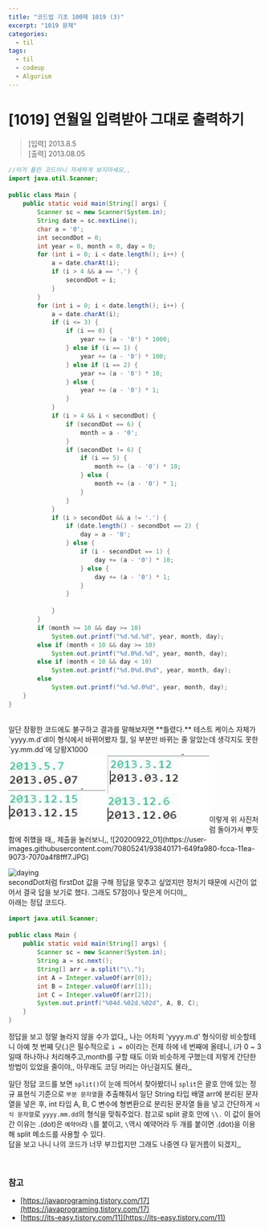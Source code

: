 ```yaml
---
title: "코드업 기초 100제 1019 (3)"
excerpt: "1019 문제"
categories: 
  - til
tags: 
  - til
  - codeup
  - Algorism
---
```

# [1019] 연월일 입력받아 그대로 출력하기
> [입력] 2013.8.5<br/>
  [출력] 2013.08.05

``` java
//이거 틀린 코드이니 자세하게 보지마세요,,
import java.util.Scanner;

public class Main {
    public static void main(String[] args) {
        Scanner sc = new Scanner(System.in);
		String date = sc.nextLine();
		char a = '0';
		int secondDot = 0;
		int year = 0, month = 0, day = 0;
		for (int i = 0; i < date.length(); i++) {
			a = date.charAt(i);
			if (i > 4 && a == '.') {
				secondDot = i;
			}
		}
		for (int i = 0; i < date.length(); i++) {
			a = date.charAt(i);
			if (i <= 3) {
				if (i == 0) {
					year += (a - '0') * 1000;
				} else if (i == 1) {
					year += (a - '0') * 100;
				} else if (i == 2) {
					year += (a - '0') * 10;
				} else {
					year += (a - '0') * 1;
				}
			}
			if (i > 4 && i < secondDot) {
				if (secondDot == 6) {
					month = a - '0';
				}
				if (secondDot != 6) {
					if (i == 5) {
						month += (a - '0') * 10;
					} else {
						month += (a - '0') * 1;
					}
				}
			}
			if (i > secondDot && a != '.') {
				if (date.length() - secondDot == 2) {
					day = a - '0';
				} else {
					if (i - secondDot == 1) {
						day += (a - '0') * 10;
					} else {
						day += (a - '0') * 1;
					}
				}

			}
		}
		if (month >= 10 && day >= 10)
			System.out.printf("%d.%d.%d", year, month, day);
		else if (month < 10 && day >= 10)
			System.out.printf("%d.0%d.%d", year, month, day);
		else if (month < 10 && day < 10)
			System.out.printf("%d.0%d.0%d", year, month, day);
		else
			System.out.printf("%d.%d.0%d", year, month, day);
    }
}
```
<br/>
일단 장황한 코드에도 불구하고 결과를 말해보자면 **틀렸다.** 테스트 케이스 자체가 `yyyy.m.d`dl이 형식에서 바뀌어봤자 월, 일 부분만 바뀌는 줄 알았는데 생각지도 못한 `yy.mm.dd`에 당황X1000 <br/>
<img src="/assets/img/codeup/20200922_02.jpg" style="float:left" width="400" height="150" /> <br/><br/>
<br/><br/><br/><br/><br/>
이렇게 위 사진처럼 돌아가서 뿌듯함에 취했을 때,, 제출을 눌러보니,,
![20200922_01](https://user-images.githubusercontent.com/70805241/93840171-649fa980-fcca-11ea-9073-7070a4f8fff7.JPG)
<br/>

![daying](https://user-images.githubusercontent.com/70805241/93847639-6f663880-fce2-11ea-99a9-58daa10b3f45.JPG)
<br/>
secondDot처럼 firstDot 값을 구해 정답을 맞추고 싶었지만 정처기 때문에 시간이 없어서 결국 답을 보기로 했다. 그래도 57점이나 맞은게 어디야,,<br/>
아래는 정답 코드다.
```java
import java.util.Scanner;
 
public class Main {
    public static void main(String[] args) {
        Scanner sc = new Scanner(System.in);
        String a = sc.next();
        String[] arr = a.split("\\.");
        int A = Integer.valueOf(arr[0]);
        int B = Integer.valueOf(arr[1]);
        int C = Integer.valueOf(arr[2]);
        System.out.printf("%04d.%02d.%02d", A, B, C);
    }
}
```
정답을 보고 정말 놀라지 않을 수가 없다,, 나는 어차피 'yyyy.m.d' 형식이랑 비슷할테니 아예 첫 번째 닷(.)은 필수적으로 `i = 0`이라는 전제 하에 네 번째에 올테니, i가 0 ~ 3일때 하나하나 처리해주고,month를 구할 때도 이와 비슷하게 구했는데 저렇게 간단한 방법이 있었을 줄이야,, 아무래도 코딩 머리는 아닌걸지도 몰라,, <br/>

일단 정답 코드를 보면 `split()`이 눈에 띄어서 찾아봤더니 `split`은 괄호 안에 있는 정규 표현식 기준으로 `부분 문자열`을 추출해줘서 일단 String 타입 배열 arr에 분리된 문자열을 넣은 후, int 타입 A, B, C 변수에 형변환으로 분리된 문자열 들을 넣고 간단하게 `서식 문자열`로 `yyyy.mm.dd`의 형식을 맞춰주었다. 참고로 split 괄호 안에 `\\.` 이 값이 들어간 이유는 .(dot)은 `예약어`라 `\`를 붙이고, `\`역시 예약어라 두 개를 붙이면 .(dot)을 이용해 split 메소드를 사용할 수 있다.
<br/>
답을 보고 나니 나의 코드가 너무 부끄럽지만 그래도 나중엔 다 밑거름이 되겠지,,

<br/>

### 참고
- [https://javaprograming.tistory.com/17](https://javaprograming.tistory.com/17)
- [https://its-easy.tistory.com/11](https://its-easy.tistory.com/11)